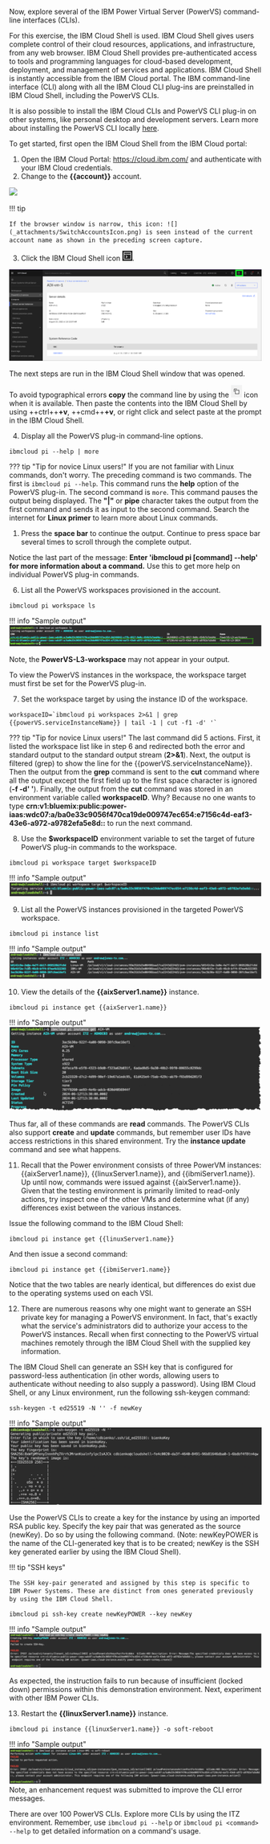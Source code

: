 Now, explore several of the IBM Power Virtual Server (PowerVS) command-line interfaces (CLIs). 

For this exercise, the IBM Cloud Shell is used. IBM Cloud Shell gives users complete control of their cloud resources, applications, and infrastructure, from any web browser. IBM Cloud Shell provides pre-authenticated access to tools and programming languages for cloud-based development, deployment, and management of services and applications. IBM Cloud Shell is instantly accessible from the IBM Cloud portal. The IBM command-line interface (CLI) along with all the IBM Cloud CLI plug-ins are preinstalled in IBM Cloud Shell, including the PowerVS CLIs.

It is also possible to install the IBM Cloud CLIs and PowerVS CLI plug-in on other systems, like personal desktop and development servers. Learn more about installing the PowerVS CLI locally <a href="https://cloud.ibm.com/docs/power-iaas-cli-plugin?topic=power-iaas-cli-plugin-power-iaas-cli-reference" target="_blank">here</a>.

To get started, first open the IBM Cloud Shell from the IBM Cloud portal:

1. Open the IBM Cloud Portal: <a href="https://cloud.ibm.com/" target="_blank">https://cloud.ibm.com/</a> and authenticate with your IBM Cloud credentials.
2. Change to the **{{account}}** account.

![](_attachments/SwitchAccounts-final.gif)

!!! tip

    If the browser window is narrow, this icon: ![](_attachments/SwitchAccountsIcon.png) is seen instead of the current account name as shown in the preceding screen capture.

3. Click the IBM Cloud Shell icon ![](_attachments/CloudShellIcon.png).

![](_attachments/StartCloudShell-new.png)

The next steps are run in the IBM Cloud Shell window that was opened.

To avoid typographical errors **copy** the command line by using the ![](_attachments/CopyToClipboard.png) icon when it is available. Then paste the contents into the IBM Cloud Shell by using ++ctrl++**+v**, ++cmd++**+v**, or right click and select paste at the prompt in the IBM Cloud Shell.

4. Display all the PowerVS plug-in command-line options.

```
ibmcloud pi --help | more
```
??? tip "Tip for novice Linux users!"
    If you are not familiar with Linux commands, don't worry. The preceding command is two commands. The first is ```ibmcloud pi --help```. This command runs the **help** option of the PowerVS plug-in. The second command is ```more```. This command pauses the output being displayed. The **"|"** or **pipe** character takes the output from the first command and sends it as input to the second command. Search the internet for **Linux primer** to learn more about Linux commands.

1. Press the **space bar** to continue the output. Continue to press space bar several times to scroll through the complete output.

Notice the last part of the message: **Enter 'ibmcloud pi [command] --help' for more information about a command.** Use this to get more help on individual PowerVS plug-in commands.

6. List all the PowerVS workspaces provisioned in the account.

```
ibmcloud pi workspace ls
```

!!! info "Sample output"
    ![](_attachments/service-list-2024.png)

Note, the **PowerVS-L3-workspace** may not appear in your output.

To view the PowerVS instances in the workspace, the workspace target must first be set for the PowerVS plug-in.

7. Set the workspace target by using the instance ID of the workspace.

```
workspaceID=`ibmcloud pi workspaces 2>&1 | grep {{powerVS.serviceInstanceName}} | tail -1 | cut -f1 -d' '`
```

??? tip "Tip for novice Linux users!"
    The last command did 5 actions. First, it listed the workspace list like in step 6 and redirected both the error and standard output to the standard output stream (**2>&1**). Next, the output is filtered (grep) to show the line for the {{powerVS.serviceInstanceName}}. Then the output from the **grep** command is sent to the **cut** command where all the output except the first field up to the first space character is ignored (**-f -d' '**). Finally, the output from the **cut** command was stored in an environment variable called **workspaceID**. Why? Because no one wants to type **crn:v1:bluemix:public:power-iaas:wdc07:a/ba0e33c9056f470ca19de009747ec654:e7156c4d-eaf3-43e6-a972-a9782efa5e8d::** to run the next command.

8. Use the **$workspaceID** environment variable to set the target of future PowerVS plug-in commands to the workspace.

```
ibmcloud pi workspace target $workspaceID
```

!!! info "Sample output"
    ![](_attachments/service-target-2024.png)

9. List all the PowerVS instances provisioned in the targeted PowerVS workspace.

```
ibmcloud pi instance list
```

!!! info "Sample output"
    ![](_attachments/instances-2024.png)

10. View the details of the **{{aixServer1.name}}** instance.

```
ibmcloud pi instance get {{aixServer1.name}}
```

!!! info "Sample output"
    ![](_attachments/aixinstance-detail-2024.png)

Thus far, all of these commands are **read** commands. The PowerVS CLIs also support **create** and **update** commands, but remember user IDs have access restrictions in this shared environment. Try the **instance update** command and see what happens.

11. Recall that the Power environment consists of three PowerVM instances: {{aixServer1.name}}, {{linuxServer1.name}}, and {{ibmiServer1.name}}. Up until now, commands were issued against {{aixServer1.name}}. Given that the testing environment is primarily limited to read-only actions, try inspect one of the other VMs and determine what (if any) differences exist between the various instances.

Issue the following command to the IBM Cloud Shell:
```
ibmcloud pi instance get {{linuxServer1.name}}
```

And then issue a second command:
```
ibmcloud pi instance get {{ibmiServer1.name}}
```

Notice that the two tables are nearly identical, but differences do exist due to the operating systems used on each VSI.

12. There are numerous reasons why one might want to generate an SSH private key for managing a PowerVS environment. In fact, that's exactly what the service's administrators did to authorize your access to the PowerVS instances. Recall when first connecting to the PowerVS virtual machines remotely through the IBM Cloud Shell with the supplied key information.

The IBM Cloud Shell can generate an SSH key that is configured for password-less authentication (in other words, allowing users to authenticate without needing to also supply a password). Using IBM Cloud Shell, or any Linux environment, run the following ssh-keygen command:

```
ssh-keygen -t ed25519 -N '' -f newKey
```

!!! info "Sample output"
    ![](_attachments/part7_step12.png)

Use the PowerVS CLIs to create a key for the instance by using an imported RSA public key. Specify the key pair that was generated as the source (newKey). Do so by using the following command. (Note: newKeyPOWER is the name of the CLI-generated key that is to be created; newKey is the SSH key generated earlier by using the IBM Cloud Shell).

!!! tip "SSH keys"
    
    The SSH key-pair generated and assigned by this step is specific to IBM Power Systems. These are distinct from ones generated previously by using the IBM Cloud Shell.

```
ibmcloud pi ssh-key create newKeyPOWER --key newKey
```

!!! info "Sample output"
    ![](_attachments/sshkeyCreate.png)

As expected, the instruction fails to run because of insufficient (locked down) permissions within this demonstration environment. Next, experiment with other IBM Power CLIs. 

13.  Restart the **{{linuxServer1.name}}** instance.

```
ibmcloud pi instance {{linuxServer1.name}} -o soft-reboot
```

!!! info "Sample output"
    ![](_attachments/instance-soft-reboot-2024.png)
    Note, an enhancement request was submitted to improve the CLI error messages.

There are over 100 PowerVS CLIs. Explore more CLIs by using the ITZ environment. Remember, use ```ibmcloud pi --help``` or ```ibmcloud pi <command> --help``` to get detailed information on a command's usage.

